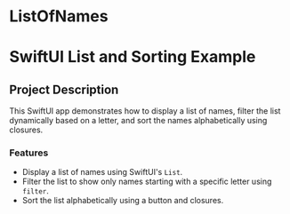# ListOfNames
# SwiftUI List and Sorting Example

## Project Description
This SwiftUI app demonstrates how to display a list of names, filter the list dynamically based on a letter, and sort the names alphabetically using closures.

### Features
- Display a list of names using SwiftUI's `List`.
- Filter the list to show only names starting with a specific letter using `filter`.
- Sort the list alphabetically using a button and closures.
